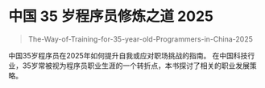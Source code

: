 # 中国 35 岁程序员修炼之道 2025

> The-Way-of-Training-for-35-year-old-Programmers-in-China-2025

中国35岁程序员在2025年如何提升自我或应对职场挑战的指南。
在中国科技行业，35岁常被视为程序员职业生涯的一个转折点，本书探讨了相关的职业发展策略。
